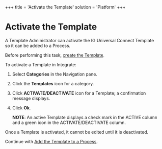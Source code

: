 +++
title = 'Activate the Template'
solution = 'Platform'
+++

# Activate the Template

A Template Administrator can activate the IG Universal Connect Template
so it can be added to a Process.

Before performing this task, [create the
Template](Create%20an%20IG%20Universal%20Connect%20Template.htm).

To activate a Template in Integrate:

1.  Select **Categories** in the Navigation pane.

2.  Click the **Templates** icon for a category.

3.  Click **ACTIVATE/DEACTIVATE** icon for a Template; a confirmation
    message displays.

4.  Click **Ok**.
    
    **NOTE**: An active Template displays a check mark in the ACTIVE
    column and a green icon in the ACTIVATE/DEACTIVATE column.

Once a Template is activated, it cannot be edited until it is
deactivated.

Continue with [Add the Template to a
Process](Add%20the%20Template%20to%20a%20Process%20IGUC.htm).
